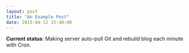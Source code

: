 ```yaml
---
layout: post
title: "An Example Post"
date: 2015-04-12 15:40:00
---
```


**Current status**: Making server auto-pull Git and rebuild blog each minute with Cron.
